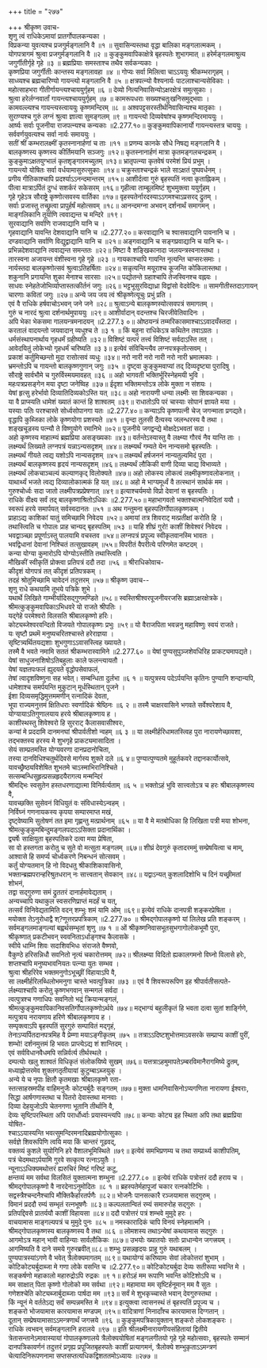 +++
title = "२७७"

+++
श्रीकृष्ण उवाच-  
शृणु त्वं राधिकेऽमायां प्रातर्गोपालकन्यका ।  
विप्रकन्या युवत्यश्च प्रजगुर्मङ्गलानि वै ॥१ ॥
सुवासिन्यस्तथा वृद्धा बालिका मङ्गलात्मकम् ।  
योगपत्रागमं श्रुत्वा प्रजगुर्मङ्गलानि वै ॥२ ॥
कुङ्कुमवापिकाक्षेत्रे बृहस्पतेः शुभागमात् ॥
हरेर्मङ्गलमाश्रुत्य जगुर्गीतीर्गृहे गृहे ॥३ ॥
ब्रह्मप्रियाः समस्ताश्च तथैव सर्वकन्यकाः ।  
कृष्णप्रिया जगुर्गीतीः कान्तस्य मङ्गलावहा ॥४ ॥
गोप्यः सर्वा मिलित्वा चाऽऽययुः श्रीकम्भरागृहम् ।  
साध्व्यश्च ब्रह्मचारिण्यो गायन्त्यो मङ्गलानि वै ॥५ ॥
क्षत्रपत्न्यो वैश्यनार्यः पाटलाश्चान्यसेविकाः ।  
महोत्साहभरा गीतीर्गायन्त्यश्चाययुर्गृहम् ॥६ ॥
देव्यो नित्यनिवासिन्योऽक्षरक्षेत्रं समुत्सुकाः ।  
श्रुत्वा हरेर्लग्नवार्तां गायन्त्यश्चाययुर्गृहम् ॥७ ॥
कामरूपधराः सख्यश्चतुःखनिसमुद्भवाः ।  
कामवल्ल्यश्च गायन्त्यस्त्वाययुः कृष्णमन्दिरम् ॥८ ॥
अश्वपट्टसरस्तीर्थनिवासिन्यश्च मातृकाः ।  
सुराण्यश्च गुरुं लग्नं श्रुत्वा ज्ञात्वा सुमङ्गलम् ॥९ ॥
गायन्त्यो दिव्यवेषांश्च कृष्णमन्दिरमाययुः ।  
आर्ष्यः सर्वाः पूजनीया राजपत्न्यश्च कन्यकाः ॥2.277.१०॥
कुङ्कुमवापिकानार्यो गायन्त्यस्तत्र चाययुः ।  
सर्ववर्णयुवत्यश्च सर्वा नार्यः समाययुः ।  
सतीं श्रीं कम्भरालक्ष्मीं कृतस्नानार्हणां च ताः ॥११ ॥
प्रणम्य कानके सौधे निषद्य मङ्गलानि वै ।  
बालकृष्णस्य कृष्णस्य कीर्तिमयानि सञ्जगुः ॥१२॥
कृतस्नानार्हणं मात्रा कृतमङ्गलचन्द्रकम् ।  
कुङ्कुमाऽक्षतयुग्भालं कृतशृङ्गारमच्युतम् ॥१३॥
भ्रातृपत्न्या कृतवेषं परमेशं प्रियं प्रभुम् ।  
गायन्त्यो योषितः सर्वा वर्धयामासुरुत्सुकाः ॥१४॥
चक्रुस्ताश्चन्द्रकं भाले साऽक्षतं पुष्पवर्धनम् ।  
प्रगीय गीतिकाश्चापि प्रदर्श्याऽऽनन्दमान्तरम् ॥१५॥
आशीर्दत्वा गुरुं बृहस्पतिं नत्वा कृताह्निकम् ।  
पीत्वा मात्राऽर्पितं दुग्धं सशर्करं सकेसरम् ॥१६॥
गृहीत्वा ताम्बूलमिष्टं शुभमुक्त्वा ययुर्गृहम् ।  
गृहे गृहेऽत्र सौराष्ट्रे कृष्णोत्सवस्य वार्तिका ॥१७॥
वृहस्पतेर्नारदस्याऽऽगमश्चाऽप्रसरद् द्रुतम् ।  
सर्वाः प्रजास्तु तच्छ्रुत्वा प्रापुर्हर्षं महोत्सवम् ॥१८॥
आनन्दमग्ना अभवन् दर्शनार्थं समागमन् ।  
माङ्गलिकानि तूर्याणि त्ववाद्यन्त च मन्दिरे ॥१९।  
सुरवाद्यानि सर्वाणि राजवाद्यानि यानि च ।  
गृहवाद्यानि यावन्ति देशवाद्यानि यानि च ॥2.277.२०॥
करवाद्यानि च श्वासवाद्यानि पावनानि च ।  
दण्डवाद्यानि सर्वाणि विद्युद्वाद्यानि यानि च ॥२१॥
अङ्गवाद्यानि च सङ्गप्रवाद्यानि च यानि च-।  
प्रभिन्नदेशवाद्यानि त्ववाद्यन्त समन्ततः ॥२२॥
मिष्टा वै शङ्खिकानादा जलयन्त्रस्वनास्तथा ।  
तारस्वना अजायन्त वंशीस्वना गृहे गृहे ॥२३ ॥
गायकाश्चापि गायन्ति नृत्यन्ति चाप्सरःसमाः ।  
नार्यस्तदा बालकृष्णोत्सवं श्रुत्वाऽतिहर्षिताः ॥२४॥
सन्नृत्यन्ति मयूराश्च कूजन्ति कोकिलास्तथा ।  
शकुनानि प्रगायन्ति शुका मेनाश्च सारसाः ॥२५॥
पद्योतन्ते ग्रहाश्चापि तेजस्विनश्च वह्नयः ।  
साधवः स्नेहतेजोभिर्व्याप्तास्तत्कीर्तनं जगुः ॥२६॥
भट्टभूसुरविद्याध्रा विद्वांसो वेदवेदिनः ॥
सामगीतीस्तदाऽगायन् चारणाः कवितां जगुः ॥२७॥
अन्ये जय जय त्वं श्रीकृष्णेत्यूचुः प्रभुं प्रति ।  
एवं वै राधिके हर्षवाचोऽभवन् जने जने ॥२८॥
श्रुत्वाऽन्ये बालकृष्णस्योत्सवपत्रं समागतम् ।  
गुरुं च नारदं श्रुत्वा दर्शनार्थमुपाययुः ॥२९॥
आशीर्वादान् वदन्तश्च चिरजीवेतिवादिनः ।  
अपि भेका भेकसमा गालयन्त्रमनादयन् ॥2.277.३ ०॥
ओष्ठयन्त्रं तम्मरिकासमाश्चाऽऽवादयँस्तदा ।  
करतालं वादयन्तो जयवादान् व्यधुश्च ते ॥३ १ ॥
किं बहुना राधिकेऽत्र कथितेन तवाऽग्रतः ।  
धर्मसंस्थापनार्थाय गृहधर्मं ग्रहीष्यति ॥३२॥
विशिष्टं यत्परं तत्त्वं विशिष्टं सर्वदाऽस्ति तत् ।  
आवेदयितुं लोकेभ्यो गृहधर्मं चरिष्यति ॥३ ३॥
इत्येवं संविचिन्त्यैव लग्नपत्रकृतोत्सवम् ।  
प्रकाशं कर्तुमिच्छन्तो मुदा रासोत्सवं व्यधुः ॥३४॥
नरो नारी नरो नारी नरो नारी भ्रमात्मकाः ।  
भ्रमन्तोऽपि च गायन्तो बालकृष्णगुणान् जगुः ॥३५ ॥
दृष्ट्वा कुङ्कुमवाप्यां तद् दिव्यदृष्ट्या पुरादिषु ।  
सौराष्ट्रे सार्वभौमे च गुरुर्विस्मयमावहत् ॥३६ ॥
अहो भागवती भक्तिर्भूरिस्नेहमयी भुवि ।  
महःपत्रप्रसङ्गेन मया दृष्टा जनेष्विह ॥३७॥
ईदृशा भक्तिमन्तोऽत्र लोके मुक्ता न संशयः ।  
येषां हृत्सु हरेर्भावो दिव्यातिदिव्यकोऽस्ति यत् ॥३८॥
अहो नारायणी धन्या लक्ष्मीः सा शिवकन्यका ।  
या वै प्राप्स्यति धामेशं ख्यातं कान्तं हि शाश्वतम् ॥३९॥
राधातोऽपि परं चास्याः सोपानं ज्ञायते मया ।  
यस्याः पतिः परश्चास्ते सोर्ध्वसोपानगा यतः ॥2.277.४०॥
कन्याऽपि कृष्णपत्नी चेज् जगन्माता प्रगद्यते।  
वृद्धापि कुब्जिका लोके कृष्णयोगा प्रशस्यते ॥४१ ॥
वृन्दा तुलसी दैत्यस्य जलन्धरस्य वै तथा ।  
शङ्खचूडस्य पत्न्यौ ते विष्णुयोगे रमानिभे ॥०२॥
पूजनीये जगद्वन्द्ये मोक्षदेऽभवतां सदा ।  
अहो कृष्णस्य माहात्म्यं ब्रह्मप्रिया असङ्ख्यकाः ॥४३॥
वर्तन्तेऽस्यास्तु वै लक्ष्म्या गौरवं नैव यान्ति ताः ।  
लक्ष्म्यर्थं लिख्यते लग्नपत्रं यन्नाऽन्यसदृशम् ॥४४॥
लक्ष्म्यर्थं गम्यते येन नान्यसमो बृहस्पतिः ।  
लक्ष्म्यर्थं गीयते त्वद्य यशोऽपि नान्यसदृशम् ॥४५॥
लक्ष्म्यर्थं हर्षजननं नान्यतुल्यमिदं पुरा ।  
लक्ष्म्यर्थं बालकृष्णस्य हृदयं नान्यसदृशम् ॥४६॥
लक्ष्म्यर्थं लौकिकी वाणी दिव्या चाद्य विभाव्यते ।  
लक्ष्म्यर्थं लोकचाञ्चल्यं कल्याणकृद् विलोक्यते ॥४७॥
अहो लोकस्य लोकत्वं लक्ष्मीकृष्णावलोकनात् ।  
याथार्थ्यं भजते त्वद्य दिव्यालोकात्मकं हि यत् ॥४८॥
अहो मे भाग्यमूर्ध्वं वै तत्स्थानं सार्थकं मम ।  
गुरुश्चोर्ध्वः सदा जातो लक्ष्मीपत्रप्रप्रेषणात् ॥४९॥
इत्याश्चर्यमयो विप्रो देवानां स बृहस्पतिः ।  
राधिके वीक्ष्य सर्वं तद् बालकृष्णाश्रितोऽधिकः ॥2.277.५०॥
महाभागवतो भक्तश्चात्मनिवेदितां ययौ ।  
स्वरूपं हरये समार्पयत् सर्वस्वदानतः ॥५१ ॥
अथ गन्तुमना बृहस्पतिर्गोपालकृष्णकम् ।  
प्राहाऽद्य काशिकां यातुं समिच्छामि निवेदय ॥५२॥
अमायां तत्र शिवराट् मत्प्रतीक्षां करोति हि ।  
तथास्त्विति च गोपालः प्राह चान्यद् बृहस्पतिम् ॥५३ ॥
याहि शीघ्रं गुरो! काशीं शिवेश्वरं निवेदय ।  
भवद्वाञ्च्छा प्रपूर्णाऽस्तु पालयामि वचस्तव ॥५४॥
लग्नपत्रं प्रपूज्य स्वीकृतवानस्मि भावतः ।  
भवद्विधानां देवानां निश्चितं तत्सुखावहम् ॥५५॥
विपरीतं वैपरीत्ये परिणमेत कष्टदम् ।  
कन्या योग्या कुमारोऽपि योग्योऽस्तीति तथास्त्विति ।  
मौखिकीं स्वीकृतिं प्रोक्त्वा प्रतिपत्रं ददौ तदा ॥५६ ॥
श्रीराधिकोवाच-  
कीदृशं योगपत्रं तत् कीदृशं प्रतिपत्रकम् ।  
तदहं श्रोतुमिच्छामि चावेदनं तदुत्तरम् ॥५७॥
श्रीकृष्ण उवाच--  
शृणु राधे कथयामि तूभये पत्रिके शुभे ।  
यथार्थे लिखिते गाम्भीर्यादिसद्गुणमण्डिते ॥५८॥
स्वस्तिश्रीश्वरपूजनीयरजसि ब्रह्माऽक्षरक्षेत्रके।  
श्रीमत्कुङ्कुमवापिकाऽभिधवरे यो राजते श्रीपतिः ।  
यद्गेहे परमेश्वरो विलसति श्रीबालकृष्णो हरिः।  
कोट्यब्जेश्वरवन्दितो विजयते गोपालकृष्णः प्रभुः ॥५९॥
यो वैराजपिता भवन्ननु महाविष्णुः स्वयं राजते।  
यः सृष्टौ प्रथमॆ मनुष्यचरितश्चास्ते हरेराज्ञया ।  
सृष्टित्र्यर्थितयद्यशाः शुभगुणाऽऽवासस्त्विह ख्यायते।  
तस्मै वै भवते नमामि सततं श्रीकम्भरास्वामिने ॥2.277.६० ॥
येषां पुण्यसुपुञ्जशेवधिरिह प्राकट्यमापद्यते।  
येषां साधुजनाशिषोऽतिबहुलाः काले फलन्त्यायतौ ।  
येषां यज्ञतपःफलं ह्युदयते वृद्धोपसेवाफलं,  
तेषां त्वादृशविष्णुना सह भवेत्। सम्बन्धिता दुर्लभा ॥६ १ ॥
यत्पुत्रस्य पदेऽर्पयन्ति कृतिनः पुण्यानि शन्दान्यपि,  
धामेशाश्च समर्पयन्ति मुकुटान् मूर्धस्थितान् पूजने ।  
ईशा दिव्यसमृद्धिमुत्तममणीन् रत्नादिकं देवता,  
भूपा राज्यमनुत्तमं क्षितिधराः स्वर्णादिकं श्रेष्ठिनः ॥६ २ ॥
तस्मै चाक्षरवासिने भगवते सर्वेश्वरेशाय वै,  
योग्यायाऽतिगुणालयाय हरये श्रीबालकृष्णाय ह ।  
काशीस्थस्तु शिवेश्वरो हि सुरराट् कैलासवासीश्वरः,  
कन्यां मे प्रददामि दानमनघां श्रीपार्वतीशो न्वहम् ॥६ ३ ॥
या लक्ष्मीर्हरिधामतस्त्विह पुरा नारायणेच्छावशा,  
तद्भक्तस्य हरस्य मे शुभगृहे प्राकट्यमासादिता ।  
सेयं साम्प्रतमस्ति योग्यवरणा दानप्रदानोचिता,  
तस्या दानविधिश्चतुर्थदिवसे मार्गस्य शुक्ले दले ॥६ ४॥
पुण्यात्पुण्यतमे मुहूर्तकवरे तद्दानकार्योत्सवे,  
यावच्छ्रैष्ठ्यविशेषित शुभतमे चाऽस्माभिरानिश्चिते ।  
सत्सम्बन्धिसुहृत्प्रसन्नहृदयैरागत्य मन्मन्दिरं  
श्रीमद्भिः स्वसुतेन हस्तधरणाद्यात्मा विनिर्वर्त्यताम् ॥६ ५ ॥
भक्तोऽहं भुवि सात्त्वतोऽत्र च हरः श्रीबालकृष्णस्य वै,  
यावच्छक्ति सुसेवनं विधियुतं वः संविधास्येऽन्वहम् ।  
निर्विघ्नं गणनायकस्य कृपया सम्पारमाप्त मखं,  
दृष्ट्वेष्यामि सुतोषणं तत इमा गृह्णन्तु मत्प्रार्थनाम् ॥६५ ॥
या वै मे मतबोधिका हि लिखिता पत्री मया शोभना,  
श्रीमत्कुङ्कुमबिन्दुमङ्गलपदाऽऽसिक्ता प्रदानार्थिका ।  
द्व्यर्षेः साक्षियुता बृहस्पतिकरे दत्वा मया प्रेषिता,  
सा वो हस्तगता करोतु च सुते वो मत्सुता मङ्गलम् ॥६७॥
शीघ्रं देवगुरुं कृतादरममुं सम्प्रेषयित्वा च माम्,  
आश्वासे हि समर्प्य चोर्ध्वकरणे निबन्धनं सोत्सवम् ।  
कर्तुं योग्यतमान् हि नो विदधतु श्रीकाशिकावासिनो,  
भक्तान्ब्रह्मपरान्हरिश्रुतधरान् नः सात्त्वतान् सेवकान् ॥४८॥
यद्वाऽन्यत् कुशलादिशोभि च दिनं यच्छ्रीमतां शोभनं,  
तद्वा सद्गुरुणा समं द्रुततरं दानार्हमावेद्यताम् ।  
अन्यच्चापि यथाकुल स्वसरणिप्राप्तं मदर्हं च यत्,  
तत्सर्वं विनिवेद्यतामिति वदन् शम्भुः शमं यामि ओम् ॥६९॥
इत्येवं राधिके दानपत्री शङ्करप्रेषिता ।  
मयोक्ता तेऽनुरोधाद्वै श्?णूत्तरप्रपत्रिकाम् ॥2.277.७० ॥
श्रीमद्गोपालकृष्णो यां लिलेख प्रति शङ्करम् ।  
सर्वमङ्गलमाङ्गल्यां बह्वर्थसम्भृतां शृणु ॥७ १ ॥
ओं श्रीकृष्णनिवासभूतसुभगागोलोकभूमौ पुरा,  
श्रीकृष्णात् प्रकटीभवन् स्ववनिताऽर्धाङ्गश्च कैलासके ।  
स्वीये धाम्नि शिवः सदाशिवभिधः संराजते वैष्णवो,  
वैकुण्ठे हरिसन्निधौ सवनितो नृत्यं चकारोत्तमम् ॥७२॥
श्रीलक्ष्म्या विदितो ह्यकालगमनो विघ्नो विलासे हरेः,  
शप्तश्चापि मनुष्यभावनियतः पत्न्या युतः सम्भव ।  
श्रुत्वा श्रीहरिरेव भक्तमनुगोऽभूच्छ्रीं विहायाऽपि वै,  
सा लक्ष्मीर्हरिलब्धिलोभमनुगा चास्ते भवत्पुत्रिका ॥७३ ॥
एवं वै शिवरूपरूपिण इह श्रीपार्वतीसत्पते-  
र्लक्ष्म्याश्चापि करोतु कृष्णभगवान् सन्मगलं सर्वदा ।  
त्वत्पुत्रश्च गणाधिपः सवनितो भद्रं क्रियान्मङ्गलं,  
श्रीमत्कुङ्कुमवापिकानिवसतिर्गोपालकृष्णोऽर्थये ॥७४॥
मद्भाग्यं बहुलीकृतं हि भवता दत्वा सुतां शार्ङ्गिणे,  
मत्पुत्राय नरायणाय हरिणे श्रीबालकृष्णाय ह ।  
सम्पृक्त्वाऽपि बृहस्पतिं सुरगुरुं सम्पावितं मद्गृहं,  
तेनाऽप्यर्पितदानपत्रमिह वै प्रेम्णा मयाऽङ्गीकृतम् ॥७५ ॥
तत्राऽऽदिष्टशुभोत्तमाऽवसरके सम्प्राप्य काशीं पुरीं,  
शम्भो! दर्शनमुत्तमं हि भवतः प्राप्त्येऽद्य शं शान्तिदम् ।  
एवं सर्वविधानवैधमपि सन्निर्वर्त्य तीर्थस्थले ।  
दम्पत्योः खलु शाश्वतं विधिकृतं संलोकयिष्ये सुखम् ॥७६॥
यत्तत्राऽहमुमापतेऽम्बरविमानैरागमिष्ये द्रुतम्,  
मध्याह्नोत्तरमेव शुक्लगतृतीयायां कुटुम्बाऽब्जयुक् ।  
अन्ये ये च नृपाः क्षितौ कृतमखाः श्रीबालकृष्णे रता-  
स्तत्साहस्रमपीह वाहिमनुजैः कोट्यर्बुदैः सङ्गतम् ॥७७॥
मुक्ता धामनिवासिनोऽप्यगणिता नारायणा ईश्वराः,  
सिद्धा आर्षगणास्तथा च पितरो देवास्तथा मानवाः ।  
दिव्या देहयुजोऽपि चेतनगणा भूतानि तीर्थानि वै,  
देव्यः सृष्टिपरस्थिता अपि परार्धोर्ध्वाः प्रयास्यन्त्यपि ॥७८॥
कन्याः कोट्य इह स्थिता अपि तथा ब्रह्मप्रिया योषित-  
श्चाऽऽयास्यन्ति भवत्सुमन्दिरमनादिब्रह्मयोगोत्सुकाः ।  
सर्वज्ञे शिवरूपिणि त्वयि मया किं चान्तरं गूढवद्,  
वक्तव्यं कुशले सुयोगिनि हरे वैशालभूमिस्थिते ॥७९॥
इत्येवं समभिप्रणम्य च तथा सम्प्रार्थ्य काशीपतिम्,  
पत्रं चेदमथाऽर्पयामि गुरवे सत्कृत्य रत्नाऽयुतैः ।  
न्यूनाऽऽधिक्यमथोत्तरं ह्यरुचिरं मिष्टं गरिष्टं कटु,  
क्षन्तव्यं मम सर्वथा विलसितं युक्तात्मना शम्भुना ॥2.277.८० ॥
इत्येवं राधिके पत्रोत्तरं ददौ हराय च ।  
श्रीमद्गोपालकृष्णो वै नारदेनाऽनुमोदितः ॥८ १ ॥
ब्रहस्पतेर्महापूजां चकार रत्नकोटिभिः ।  
सद्वस्त्रैश्चन्दनैश्चापि मौक्तिकैर्हारतर्पणैः ॥८२॥
भोजनैः पानसत्कारै रञ्जयामास सद्गुरुम् ।  
विमानं प्रददौ रम्यं सम्भृतं रत्नभूषणैः ॥८३॥
कल्पलतान्वितं रम्यं समारुरोह सद्गुरुः ।  
प्रतिपद्दिवसे प्रातर्ययौ काशीं विहायसा ॥८४॥
ददौ पत्रोत्तरं पत्रं शम्भवे मुमुदे हरः ।  
वाचयामास माङ्गल्यपत्रं च मुमुदे पुनः ॥८५ ॥
नमस्कारादिकं चापि विनयं स्नेहमात्मनि ।  
श्रीमद्गोपालकृष्णस्य बालकृष्णस्य वै तथा ॥८६ ॥
लोमशस्य तथाऽन्येषां कथयामास सद्गुरुः ।  
आगमोऽत्र महान् भावी वाहिन्याः सार्वलौकिकः ॥८७॥
उभयोः ख्यातयोः सतोः प्राधान्येन जगत्त्रयम् ।  
आगमिष्यति वै दाने समये गुरुरब्रवीत्॥८८॥
शम्भुः प्रसन्नहृदयः प्राहू गुरुं यथाबलम् ।  
पुण्यपात्रस्यांऽगणे वै भवेत् त्रैलोक्यमागतम् ॥८९॥
यथायोग्यं करिष्यामः सेवां लोकोत्तरां शुभाम् ।  
कोटिकोट्यर्बुदाब्जा मे गणा लोके वसन्ति च ॥2.277.९०॥
कोटिकोट्यर्बुदा देव्यः सतीरूपा भवन्ति मे ।  
सङ्कर्षणो महाकालो महारुद्रोऽपि रुद्रकः ॥९ १॥
हरोऽहं मम रूपाणि भवन्ति कोटिशोऽपि च ।  
मम साक्षात् पिता कृष्णो गोलोको मम सर्वथा ॥९२॥
महामाया मम सृष्टिर्हनूमान् मम वै सुतः ।  
गणेशश्चेति कोट्यब्जार्बुदाब्जाः पार्षदा मम ॥९३॥
सर्वं मे शुभकृच्चास्ते भवान् देवगुरुस्तथा ।  
किं न्यूनं मे वर्ततेऽद्य सर्वं सम्पन्नमस्ति मे ॥९४॥
इत्युक्त्वा त्वासनस्थं तं बृहस्पतिं प्रपूज्य च ।  
शङ्करो भोजयामास कारयामास मण्डपम् ॥९५॥
वादित्राणां निनादाँश्च कारयामास दिग्गतान् ।  
दूतान् सम्प्रेषयामासाऽऽमन्त्रणार्थं जगत्त्रये ॥९६ ॥
कुङ्कुमपत्रिकायुक्तान् शङ्करो लोकशङ्करः ।  
राधिके त्वभवन् सर्वमङ्गलानि हरालये ॥९७ ॥
इति श्रीलक्ष्मीनारायणीयसंहितायां द्वितीये त्रेतासन्तानेऽमावास्यायां गोपालकृष्णालये त्रैलोक्ययोषितां मङ्गलगीतयो गृहे गृहे महोत्सवाः, बृहस्पतेः सम्मानं दानपत्रिकावर्णनं तदुत्तरं प्रगृह्य प्रपूजितबृहस्पतेः काशीं प्रत्यागमनं, त्रैलोक्ये शम्भुकृताऽऽमन्त्रणं चेत्यादिनिरूपणनामा सप्तसप्तत्यधिकद्विशततमोऽध्यायः ॥२७७ ॥
    

